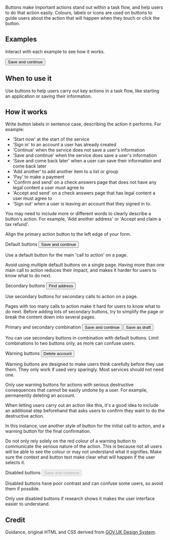 <P styleSize="large">
    Buttons make important actions stand out within a task flow, and help users
    to do that action easily. Colours, labels or icons are used on buttons to
    guide users about the action that will happen when they touch or
    click the button.
</P>

## Examples

Interact with each example to see how it works.

<ExampleContainer>
    <Example>
        <Button type="Button">Save and continue</Button>
    </Example>
</ExampleContainer>

## When to use it

Use buttons to help users carry out key actions in a task flow, like starting
an application or saving their information.

## How it works

Write button labels in sentence case, describing the action it performs.
For example:

* 'Start now' at the start of the service
* 'Sign in' to an account a user has already created
* 'Continue' when the service does not save a user's information
* 'Save and continue' when the service does save a user's information
* 'Save and come back later' when a user can save their information and
come back later
* 'Add another' to add another item to a list or group
* 'Pay' to make a payment
* 'Confirm and send' on a check answers page that does not have any legal
content a user must agree to
* 'Accept and send' on a check answers page that has legal content a user
must agree to
* 'Sign out' when a user is leaving an account that they signed in to.

You may need to include more or different words to clearly describe a button's
action. For example, 'Add another address' or 'Accept and claim a tax refund'.

Align the primary action button to the left edge of your form.

<ExampleContainer>
    <ExampleHeading>Default buttons</ExampleHeading>
    <Example>
        <Button type="Button">Save and continue</Button>
    </Example>
</ExampleContainer>

Use a default button for the main 'call to action' on a page.

Avoid using multiple default buttons on a single page. Having more than one
main call to action reduces their impact, and makes it harder for users to
know what to do next.

<ExampleContainer>
    <ExampleHeading>Secondary buttons</ExampleHeading>
    <Example>
        <Button type="Button" kind="secondary">Find address</Button>
    </Example>
</ExampleContainer>

Use secondary buttons for secondary calls to action on a page.

Pages with too many calls to action make it hard for users to know what to do
next. Before adding lots of secondary buttons, try to simplify the page or
break the content down into several pages.

<ExampleContainer>
    <ExampleHeading>Primary and secondary combination</ExampleHeading>
    <Example>
        <Button type="Button">Save and continue</Button>
        <Button type="Button" kind="secondary">Save as draft</Button>
    </Example>
</ExampleContainer>

You can use secondary buttons in combination with default buttons. Limit
combinations to two buttons only, as more can confuse users.

<ExampleContainer>
    <ExampleHeading>Warning buttons</ExampleHeading>
    <Example>
        <Button type="Button" kind="warning">Delete account</Button>
    </Example>
</ExampleContainer>

Warning buttons are designed to make users think carefully before they use
them. They only work if used very sparingly. Most services should
not need one.

Only use warning buttons for actions with serious destructive consequences
that cannot be easily undone by a user. For example, permanently
deleting an account.

When letting users carry out an action like this, it's a good idea to include
an additional step beforehand that asks users to confirm they want to do
the destructive action.

In this instance, use another style of button for the initial call to action,
and a warning button for the final confirmation.

Do not only rely solely on the red colour of a warning button to communicate
the serious nature of the action. This is because not all users will be able to
see the colour or may not understand what it signifies. Make sure the context
and button text make clear what will happen if the user selects it.

<ExampleContainer>
    <ExampleHeading>Disabled buttons</ExampleHeading>
    <Example>
        <Button type="Button" disabled>Save and continue</Button>
    </Example>
</ExampleContainer>

Disabled buttons have poor contrast and can confuse some users, so avoid
them if possible.

Only use disabled buttons if research shows it makes the user interface
easier to understand.

## Credit

Guidance, original HTML and CSS derived from [GOV.UK Design System](https://github.com/alphagov/govuk-frontend).
